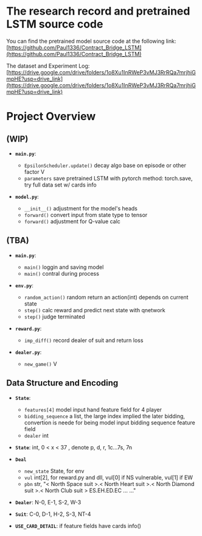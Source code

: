 # The research record and pretrained LSTM source code

You can find the pretrained model source code at the following link:[https://github.com/Paul1336/Contract_Bridge_LSTM](https://github.com/Paul1336/Contract_Bridge_LSTM)

The dataset and Experiment Log:
[https://drive.google.com/drive/folders/1o8Xu1InRWeP3vMJ3RrRQa7mrjhiGmpHE?usp=drive_link](https://drive.google.com/drive/folders/1o8Xu1InRWeP3vMJ3RrRQa7mrjhiGmpHE?usp=drive_link)

# Project Overview

## (WIP)

- **`main.py`**:
  - `EpsilonScheduler.update()` decay algo base on episode or other factor V
  - `parameters` save pretrained LSTM with pytorch method: torch.save, try full data set w/ cards info

- **`model.py`**:
  - `__init__()` adjustment for the model's heads
  - `forward()` convert input from state type to tensor
  - `forward()` adjustment for Q-value calc

## (TBA)

- **`main.py`**:
  - `main()` loggin and saving model
  - `main()` contral during process

- **`env.py`**:
  - `random_action()` random return an action(int) depends on current state
  - `step()` calc reward and predict next state with qnetwork
  - `step()` judge terminated

- **`reward.py`**:
  - `imp_diff()` record dealer of suit and return loss

- **`dealer.py`**:
  - `new_game()` V

## Data Structure and Encoding

- **`State`**:
  - `features[4]` model input hand feature field for 4 player
  - `bidding_sequence` a list, the large index implied the later bidding, convertion is neede for being model input bidding sequence feature field
  - `dealer` int

- **`State`**: int, 0 < x < 37 , denote p, d, r, 1c...7s, 7n

- **`Deal`**
  - `new_state` State, for env
  - `vul` int[2], for reward.py and dll, vul[0] if NS vulnerable, vul[1] if EW
  - `pbn` str, "< North Space suit >.< North Heart suit >.< North Diamond suit >.< North Club suit > ES.EH.ED.EC ... ..."

- **`Dealer`**: N-0, E-1, S-2, W-3

- **`Suit`**: C-0, D-1, H-2, S-3, NT-4

- **`USE_CARD_DETAIL`**: if feature fields have cards info()
